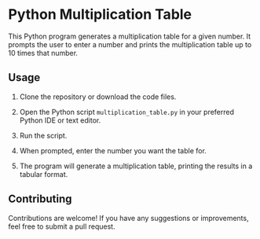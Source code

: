 # Python Multiplication Table

This Python program generates a multiplication table for a given number. It prompts the user to enter a number and prints the multiplication table up to 10 times that number.

## Usage

1. Clone the repository or download the code files.

2. Open the Python script `multiplication_table.py` in your preferred Python IDE or text editor.

3. Run the script.

4. When prompted, enter the number you want the table for.

5. The program will generate a multiplication table, printing the results in a tabular format.

## Contributing

Contributions are welcome! If you have any suggestions or improvements, feel free to submit a pull request.
